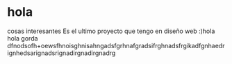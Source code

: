 # hola
cosas interesantes
Es el ultimo proyecto que tengo en diseño web :)hola hola gorda
dfnodsofh+oewsfhnoisghnisahngadsfgrhnafgradsifrghnadsfrgikadfgnhaedrignhedsarignadsrignadirgnadirgnadrg
